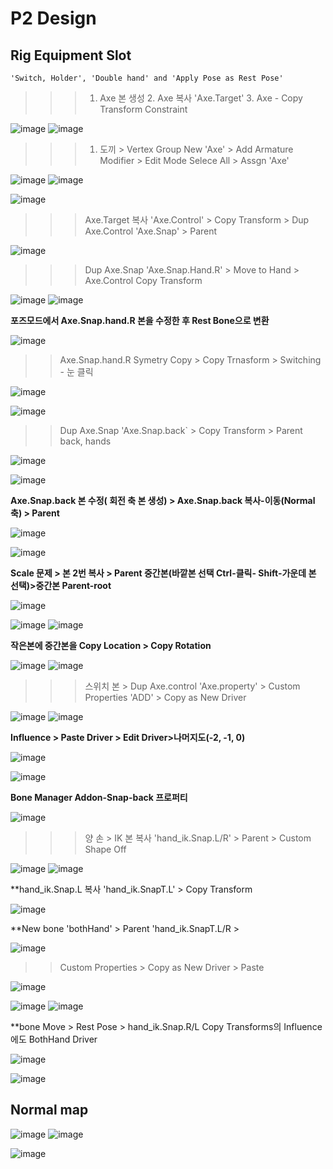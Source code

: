 P2 Design
==========

Rig Equipment Slot
-------------------

``'Switch, Holder', 'Double hand' and 'Apply Pose as Rest Pose'``

>>> 1. Axe 본 생성 2. Axe 복사 'Axe.Target'  3. Axe - Copy Transform Constraint

![image](https://user-images.githubusercontent.com/30430227/163763040-835b46bc-cf6f-4ada-a515-638fc3305511.png)
![image](https://user-images.githubusercontent.com/30430227/163763094-4f22bb6a-4984-49b7-a79b-38bf334378f0.png)

>>> 1. 도끼 > Vertex Group New 'Axe' > Add Armature Modifier > Edit Mode Selece All > Assgn 'Axe'

![image](https://user-images.githubusercontent.com/30430227/163763629-15d0708e-f529-4fc2-9b95-294c5fc90dbd.png)
![image](https://user-images.githubusercontent.com/30430227/163763641-2b97360a-cdfa-40b3-ae66-1253756f82bf.png)

![image](https://user-images.githubusercontent.com/30430227/163763651-cb856e04-e34d-41a7-af56-1439c627f910.png)

>>> Axe.Target 복사 'Axe.Control' > Copy Transform > Dup Axe.Control 'Axe.Snap' > Parent

![image](https://user-images.githubusercontent.com/30430227/163778826-a4e0bbf4-e3de-457a-8990-4fe6258f2576.png)

>>> Dup Axe.Snap 'Axe.Snap.Hand.R' > Move to Hand > Axe.Control Copy Transform

![image](https://user-images.githubusercontent.com/30430227/163779173-669d40a6-94f8-49bb-b75b-dea68d33a7ad.png)
![image](https://user-images.githubusercontent.com/30430227/163779223-e104871e-fd8b-4c8c-8c7e-6d55737be817.png)

**포즈모드에서 Axe.Snap.hand.R 본을 수정한 후 Rest Bone으로 변환**

![image](https://user-images.githubusercontent.com/30430227/163780115-494984f2-40db-4efd-970a-66bf947060e3.png)

>> Axe.Snap.hand.R Symetry Copy > Copy Trnasform > Switching - 눈 클릭

![image](https://user-images.githubusercontent.com/30430227/163780447-9e35c23f-8251-4c3f-99c5-df5c13e561d3.png)

![image](https://user-images.githubusercontent.com/30430227/163780664-54946c23-211a-4f3e-bb8b-72c0ce714488.png)

>> Dup Axe.Snap 'Axe.Snap.back` > Copy Transform > Parent back, hands

![image](https://user-images.githubusercontent.com/30430227/163781358-35b3ee9d-17d3-4127-990c-68f1898f1168.png)

![image](https://user-images.githubusercontent.com/30430227/163781522-75bcac78-049d-4e07-ac5b-91966b14d8b4.png)

**Axe.Snap.back 본 수정( 회전 축 본 생성) > Axe.Snap.back 복사-이동(Normal 축) > Parent**

![image](https://user-images.githubusercontent.com/30430227/163782555-888468bb-b36b-4583-bb6f-11e245b6aac5.png)

![image](https://user-images.githubusercontent.com/30430227/163782235-ea434b9d-3d71-49c4-9e75-626466f49e56.png)

**Scale 문제 > 본 2번 복사 > Parent 중간본(바깥본 선택 Ctrl-클릭- Shift-가운데 본 선택)>중간본 Parent-root**

![image](https://user-images.githubusercontent.com/30430227/163784235-075e09ca-678c-43fe-abc3-cb05e37c615e.png)

![image](https://user-images.githubusercontent.com/30430227/163785383-f0ab6457-ff3a-400b-8e2c-2ffef5163e59.png)
![image](https://user-images.githubusercontent.com/30430227/163785512-61bf2d2d-2dd3-40dc-8176-815aa925c120.png)

**작은본에 중간본을 Copy Location > Copy Rotation**

![image](https://user-images.githubusercontent.com/30430227/163785676-136be6f7-fe34-4164-a18a-a3a5be62772e.png)
![image](https://user-images.githubusercontent.com/30430227/163786005-6299e138-8e40-49ad-b609-c9f7412f4781.png)

>>> 스위치 본 > Dup Axe.control 'Axe.property' > Custom Properties 'ADD' > Copy as New Driver

![image](https://user-images.githubusercontent.com/30430227/163786559-ed0a8d34-432b-433d-b8b3-b00137493864.png)
![image](https://user-images.githubusercontent.com/30430227/163788987-f1e4a4e6-2a8d-4127-aa58-d431aff4e348.png)

**Influence > Paste Driver > Edit Driver>나머지도(-2, -1, 0)**

![image](https://user-images.githubusercontent.com/30430227/163787812-e79e5022-533f-4f51-b943-d3a451161ce0.png)

![image](https://user-images.githubusercontent.com/30430227/163789242-a9cf51eb-42bc-424a-95a9-794f4f340c1a.png)

**Bone Manager Addon-Snap-back 프로퍼티**

![image](https://user-images.githubusercontent.com/30430227/163789531-42158326-35c3-44d5-85e7-a0c1f962e9db.png)

>>> 양 손 > IK 본 복사 'hand_ik.Snap.L/R' > Parent > Custom Shape Off

![image](https://user-images.githubusercontent.com/30430227/163904889-6eb3f9ff-ab88-4c52-b3ad-6a7e2b132af5.png)
![image](https://user-images.githubusercontent.com/30430227/163905105-ada17688-1290-4f1a-9294-69b9e6542b83.png)

**hand_ik.Snap.L 복사 'hand_ik.SnapT.L' > Copy Transform

![image](https://user-images.githubusercontent.com/30430227/163905437-36b4bf8b-cb13-45eb-a10a-55ce3d17fb00.png)

**New bone 'bothHand' > Parent 'hand_ik.SnapT.L/R >

![image](https://user-images.githubusercontent.com/30430227/163905967-fdc64a7f-d111-4531-948d-9ecf9cbfac6f.png)

>> Custom Properties > Copy as New Driver > Paste

![image](https://user-images.githubusercontent.com/30430227/163906249-0ecb3f5d-8431-4aec-bc80-a524bf3af9f1.png)

![image](https://user-images.githubusercontent.com/30430227/163906406-545ce8fe-054a-4b02-921f-3ec129fc07a2.png)
![image](https://user-images.githubusercontent.com/30430227/163906533-c99db4b5-220b-405a-8c94-2a981d98acd4.png)

**bone Move > Rest Pose > hand_ik.Snap.R/L Copy Transforms의 Influence에도 BothHand Driver

![image](https://user-images.githubusercontent.com/30430227/163906997-b58fd272-5d5e-478a-8dc8-cfc5e160364a.png)

![image](https://user-images.githubusercontent.com/30430227/163907755-32dd8feb-fceb-47b4-8c50-d58f86b1156b.png)


Normal map
----------

![image](https://user-images.githubusercontent.com/30430227/163991404-94330fb5-73d4-45e2-b3bd-59ec4a32c525.png)
![image](https://user-images.githubusercontent.com/30430227/163991449-6c05e0a0-3007-49d9-8578-6ff1f99299ec.png)

![image](https://user-images.githubusercontent.com/30430227/163991490-3542284e-a7f0-408d-95f3-909512d5b8c9.png)


